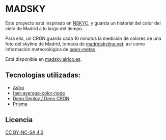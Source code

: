 # MADSKY

Este proyecto está inspirado en [NSKYC](https://nskyc.com/), y guarda un historial del color del cielo de Madrid a lo largo del tiempo.

Para ello, un CRON guarda cada 10 minutos la medición de colores de una foto del skyline de Madrid, tomada de [madridskyline.net](https://www.madridskyline.net), así como información meteorológica de [open-meteo](https://open-meteo.com/).

Está disponible en [madsky.alrico.es](https://madsky.alrico.es).

## Tecnologías utilizadas:

- [Astro](https://astro.build)
- [fast-average-color-node](https://www.npmjs.com/package/fast-average-color-node)
- [Deno Deploy / Deno CRON](https://deno.com/deploy)
- [Prisma](https://www.prisma.io)

## Licencia

[CC BY-NC-SA 4.0](https://creativecommons.org/licenses/by-nc-sa/4.0/)
